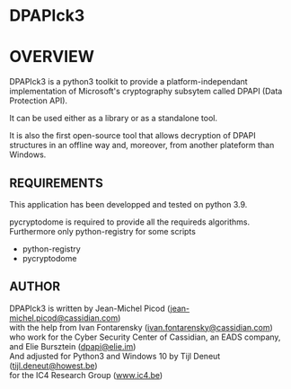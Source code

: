 # DPAPIck3
OVERVIEW
========
DPAPIck3 is a python3 toolkit to provide a platform-independant implementation
of Microsoft's cryptography subsytem called DPAPI (Data Protection API).

It can be used either as a library or as a standalone tool.

It is also the first open-source tool that allows decryption of DPAPI
structures in an offline way and, moreover, from another plateform than
Windows.

REQUIREMENTS
------------
This application has been developped and tested on python 3.9.

pycryptodome is required to provide all the requireds algorithms.
Furthermore only python-registry for some scripts
* python-registry
* pycryptodome

AUTHOR
------
DPAPIck3 is written by Jean-Michel Picod (jean-michel.picod@cassidian.com)  
with the help from Ivan Fontarensky (ivan.fontarensky@cassidian.com)  
who work for the Cyber Security Center of Cassidian, an EADS company,  
and Elie Bursztein (dpapi@elie.im)  
And adjusted for Python3 and Windows 10 by Tijl Deneut (tijl.deneut@howest.be)  
for the IC4 Research Group (www.ic4.be)
